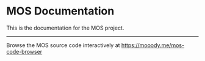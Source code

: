 # MOS Documentation

This is the documentation for the MOS project.

---

Browse the MOS source code interactively at <https://mooody.me/mos-code-browser>

